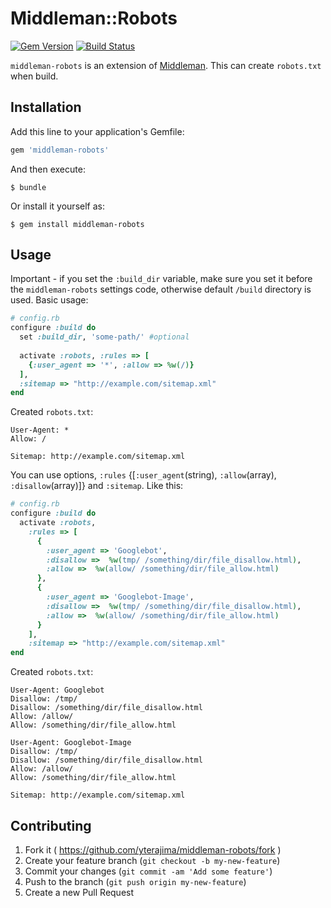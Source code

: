 # Middleman::Robots

[![Gem Version](https://badge.fury.io/rb/middleman-robots.svg)](http://badge.fury.io/rb/middleman-robots)
[![Build Status](https://travis-ci.org/yterajima/middleman-robots.svg?branch=master)](https://travis-ci.org/yterajima/middleman-robots)

`middleman-robots` is an extension of [Middleman](http://middlemanapp.com/). This can create `robots.txt` when build.

## Installation

Add this line to your application's Gemfile:

```ruby
gem 'middleman-robots'
```

And then execute:

    $ bundle

Or install it yourself as:

    $ gem install middleman-robots

## Usage
Important - if you set the `:build_dir` variable, make sure you set it before the `middleman-robots` settings code, otherwise default `/build` directory is used.
Basic usage:

```ruby
# config.rb
configure :build do
  set :build_dir, 'some-path/' #optional
  
  activate :robots, :rules => [
    {:user_agent => '*', :allow => %w(/)}
  ],
  :sitemap => "http://example.com/sitemap.xml"
end
```

Created `robots.txt`:

```
User-Agent: *
Allow: /

Sitemap: http://example.com/sitemap.xml

```

You can use options, `:rules` {[`:user_agent`(string), `:allow`(array), `:disallow`(array)]} and `:sitemap`. Like this:

```ruby
# config.rb
configure :build do
  activate :robots,
    :rules => [
      {
        :user_agent => 'Googlebot',
        :disallow =>  %w(tmp/ /something/dir/file_disallow.html),
        :allow =>  %w(allow/ /something/dir/file_allow.html)
      },
      {
        :user_agent => 'Googlebot-Image',
        :disallow =>  %w(tmp/ /something/dir/file_disallow.html),
        :allow =>  %w(allow/ /something/dir/file_allow.html)
      }
    ],
    :sitemap => "http://example.com/sitemap.xml"
end
```

Created `robots.txt`:

```
User-Agent: Googlebot
Disallow: /tmp/
Disallow: /something/dir/file_disallow.html
Allow: /allow/
Allow: /something/dir/file_allow.html

User-Agent: Googlebot-Image
Disallow: /tmp/
Disallow: /something/dir/file_disallow.html
Allow: /allow/
Allow: /something/dir/file_allow.html

Sitemap: http://example.com/sitemap.xml

```

## Contributing

1. Fork it ( https://github.com/yterajima/middleman-robots/fork )
2. Create your feature branch (`git checkout -b my-new-feature`)
3. Commit your changes (`git commit -am 'Add some feature'`)
4. Push to the branch (`git push origin my-new-feature`)
5. Create a new Pull Request

